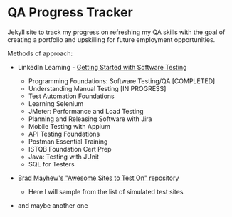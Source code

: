 # QA Progress Tracker

Jekyll site to track my progress on refreshing my QA skills with the goal of creating a portfolio and upskilling for future employment opportunities.

Methods of approach:
* LinkedIn Learning - [Getting Started with Software Testing](https://www.linkedin.com/learning/paths/getting-started-with-software-testing)
  - Programming Foundations: Software Testing/QA [COMPLETED]
  - Understanding Manual Testing [IN PROGRESS]
  - Test Automation Foundations
  - Learning Selenium
  - JMeter: Performance and Load Testing
  - Planning and Releasing Software with Jira
  - Mobile Testing with Appium
  - API Testing Foundations
  - Postman Essential Training
  - ISTQB Foundation Cert Prep
  - Java: Testing with JUnit
  - SQL for Testers
  
* [Brad Mayhew's "Awesome Sites to Test On" repository](https://github.com/BMayhew/awesome-sites-to-test-on?tab=readme-ov-file)
  - Here I will sample from the list of simulated test sites

* and maybe another one

